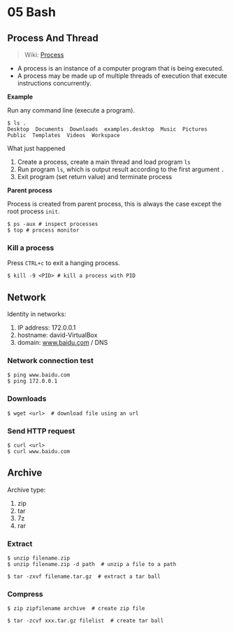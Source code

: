 # 05 Bash

## Process And Thread

> Wiki: [Process](https://en.wikipedia.org/wiki/Process_(computing))

* A process is an instance of a computer program that is being executed.
* A process may be made up of multiple threads of execution that execute instructions concurrently.

**Example**

Run any command line (execute a program).

``` shell
$ ls .
Desktop  Documents  Downloads  examples.desktop  Music  Pictures  Public  Templates  Videos  Workspace
```

What just happened

1. Create a process, create a main thread and load program `ls`
2. Run program `ls`, which is output result according to the first argument `.`
3. Exit program (set return value) and terminate process

**Parent process**

Process is created from parent process, this is always the case except the root process `init`.

``` shell
$ ps -aux # inspect processes
$ top # process monitor
```

### Kill a process

Press `CTRL+c` to exit a hanging process.

``` shell
$ kill -9 <PID> # kill a process with PID
```

## Network

Identity in networks:

1. IP address: 172.0.0.1
2. hostname: david-VirtualBox
3. domain: www.baidu.com / DNS

### Network connection test

``` shell
$ ping www.baidu.com
$ ping 172.0.0.1
```

### Downloads

``` shell
$ wget <url>  # download file using an url
```

### Send HTTP request

``` shell
$ curl <url>
$ curl www.baidu.com
```

## Archive

Archive type:

1. zip
2. tar
3. 7z
4. rar

### Extract

``` shell
$ unzip filename.zip
$ unzip filename.zip -d path  # unzip a file to a path
```

``` shell
$ tar -zxvf filename.tar.gz  # extract a tar ball
```

### Compress

``` shell
$ zip zipfilename archive  # create zip file
```

``` shell
$ tar -zcvf xxx.tar.gz filelist  # create tar ball
```




